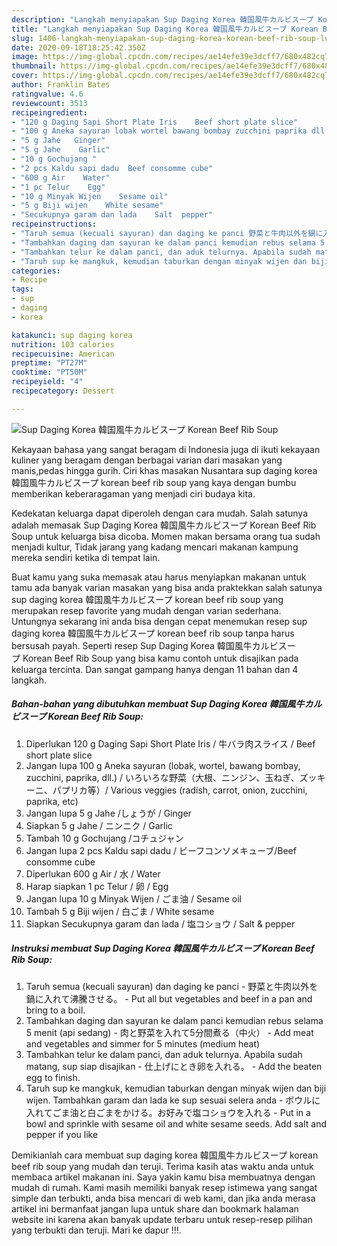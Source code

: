 ```yaml
---
description: "Langkah menyiapakan Sup Daging Korea 韓国風牛カルビスープ Korean Beef Rib Soup Luar biasa"
title: "Langkah menyiapakan Sup Daging Korea 韓国風牛カルビスープ Korean Beef Rib Soup Luar biasa"
slug: 1406-langkah-menyiapakan-sup-daging-korea-korean-beef-rib-soup-luar-biasa
date: 2020-09-18T18:25:42.350Z
image: https://img-global.cpcdn.com/recipes/ae14efe39e3dcff7/680x482cq70/sup-daging-korea-韓国風牛カルビスープ-korean-beef-rib-soup-foto-resep-utama.jpg
thumbnail: https://img-global.cpcdn.com/recipes/ae14efe39e3dcff7/680x482cq70/sup-daging-korea-韓国風牛カルビスープ-korean-beef-rib-soup-foto-resep-utama.jpg
cover: https://img-global.cpcdn.com/recipes/ae14efe39e3dcff7/680x482cq70/sup-daging-korea-韓国風牛カルビスープ-korean-beef-rib-soup-foto-resep-utama.jpg
author: Franklin Bates
ratingvalue: 4.6
reviewcount: 3513
recipeingredient:
- "120 g Daging Sapi Short Plate Iris    Beef short plate slice"
- "100 g Aneka sayuran lobak wortel bawang bombay zucchini paprika dll   Various veggies radish carrot onion zucchini paprika etc"
- "5 g Jahe   Ginger"
- "5 g Jahe    Garlic"
- "10 g Gochujang "
- "2 pcs Kaldu sapi dadu  Beef consomme cube"
- "600 g Air    Water"
- "1 pc Telur    Egg"
- "10 g Minyak Wijen    Sesame oil"
- "5 g Biji wijen    White sesame"
- "Secukupnya garam dan lada    Salt  pepper"
recipeinstructions:
- "Taruh semua (kecuali sayuran) dan daging ke panci 野菜と牛肉以外を鍋に入れて沸騰させる。 Put all but vegetables and beef in a pan and bring to a boil."
- "Tambahkan daging dan sayuran ke dalam panci kemudian rebus selama 5 menit (api sedang) 肉と野菜を入れて5分間煮る（中火） Add meat and vegetables and simmer for 5 minutes (medium heat)"
- "Tambahkan telur ke dalam panci, dan aduk telurnya. Apabila sudah matang, sup siap disajikan 仕上げにとき卵を入れる。 Add the beaten egg to finish."
- "Taruh sup ke mangkuk, kemudian taburkan dengan minyak wijen dan biji wijen. Tambahkan garam dan lada ke sup sesuai selera anda ボウルに入れてごま油と白ごまをかける。お好みで塩コショウを入れる Put in a bowl and sprinkle with sesame oil and white sesame seeds. Add salt and pepper if you like"
categories:
- Recipe
tags:
- sup
- daging
- korea

katakunci: sup daging korea 
nutrition: 103 calories
recipecuisine: American
preptime: "PT27M"
cooktime: "PT50M"
recipeyield: "4"
recipecategory: Dessert

---
```



![Sup Daging Korea 韓国風牛カルビスープ Korean Beef Rib Soup](https://img-global.cpcdn.com/recipes/ae14efe39e3dcff7/680x482cq70/sup-daging-korea-韓国風牛カルビスープ-korean-beef-rib-soup-foto-resep-utama.jpg)

Kekayaan bahasa yang sangat beragam di Indonesia juga di ikuti kekayaan kuliner yang beragam dengan berbagai varian dari masakan yang manis,pedas hingga gurih. Ciri khas masakan Nusantara sup daging korea 韓国風牛カルビスープ korean beef rib soup yang kaya dengan bumbu memberikan keberaragaman yang menjadi ciri budaya kita.


Kedekatan keluarga dapat diperoleh dengan cara mudah. Salah satunya adalah memasak Sup Daging Korea 韓国風牛カルビスープ Korean Beef Rib Soup untuk keluarga bisa dicoba. Momen makan bersama orang tua sudah menjadi kultur, Tidak jarang yang kadang mencari makanan kampung mereka sendiri ketika di tempat lain.



Buat kamu yang suka memasak atau harus menyiapkan makanan untuk tamu ada banyak varian masakan yang bisa anda praktekkan salah satunya sup daging korea 韓国風牛カルビスープ korean beef rib soup yang merupakan resep favorite yang mudah dengan varian sederhana. Untungnya sekarang ini anda bisa dengan cepat menemukan resep sup daging korea 韓国風牛カルビスープ korean beef rib soup tanpa harus bersusah payah.
Seperti resep Sup Daging Korea 韓国風牛カルビスープ Korean Beef Rib Soup yang bisa kamu contoh untuk disajikan pada keluarga tercinta. Dan sangat gampang hanya dengan 11 bahan dan 4 langkah.


<!--inarticleads1-->

##### Bahan-bahan yang dibutuhkan membuat Sup Daging Korea 韓国風牛カルビスープ Korean Beef Rib Soup:

1. Diperlukan 120 g Daging Sapi Short Plate Iris / 牛バラ肉スライス / Beef short plate slice
1. Jangan lupa 100 g Aneka sayuran (lobak, wortel, bawang bombay, zucchini, paprika, dll.) / いろいろな野菜（大根、ニンジン、玉ねぎ、ズッキーニ、パプリカ等）/ Various veggies (radish, carrot, onion, zucchini, paprika, etc)
1. Jangan lupa 5 g Jahe /しょうが / Ginger
1. Siapkan 5 g Jahe / ニンニク / Garlic
1. Tambah 10 g Gochujang /コチュジャン
1. Jangan lupa 2 pcs Kaldu sapi dadu / ビーフコンソメキューブ/Beef consomme cube
1. Diperlukan 600 g Air / 水 / Water
1. Harap siapkan 1 pc Telur / 卵 / Egg
1. Jangan lupa 10 g Minyak Wijen / ごま油 / Sesame oil
1. Tambah 5 g Biji wijen / 白ごま / White sesame
1. Siapkan Secukupnya garam dan lada / 塩コショウ / Salt &amp; pepper




<!--inarticleads2-->

##### Instruksi membuat  Sup Daging Korea 韓国風牛カルビスープ Korean Beef Rib Soup:

1. Taruh semua (kecuali sayuran) dan daging ke panci - 野菜と牛肉以外を鍋に入れて沸騰させる。 - Put all but vegetables and beef in a pan and bring to a boil.
1. Tambahkan daging dan sayuran ke dalam panci kemudian rebus selama 5 menit (api sedang) - 肉と野菜を入れて5分間煮る（中火） - Add meat and vegetables and simmer for 5 minutes (medium heat)
1. Tambahkan telur ke dalam panci, dan aduk telurnya. Apabila sudah matang, sup siap disajikan - 仕上げにとき卵を入れる。 - Add the beaten egg to finish.
1. Taruh sup ke mangkuk, kemudian taburkan dengan minyak wijen dan biji wijen. Tambahkan garam dan lada ke sup sesuai selera anda - ボウルに入れてごま油と白ごまをかける。お好みで塩コショウを入れる - Put in a bowl and sprinkle with sesame oil and white sesame seeds. Add salt and pepper if you like




Demikianlah cara membuat sup daging korea 韓国風牛カルビスープ korean beef rib soup yang mudah dan teruji. Terima kasih atas waktu anda untuk membaca artikel makanan ini. Saya yakin kamu bisa membuatnya dengan mudah di rumah. Kami masih memiliki banyak resep istimewa yang sangat simple dan terbukti, anda bisa mencari di web kami, dan jika anda merasa artikel ini bermanfaat jangan lupa untuk share dan bookmark halaman website ini karena akan banyak update terbaru untuk resep-resep pilihan yang terbukti dan teruji. Mari ke dapur !!!. 
